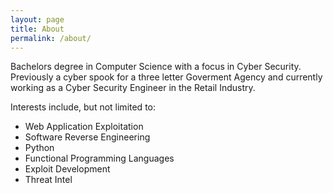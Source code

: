 ```yaml
---
layout: page
title: About
permalink: /about/
---
```


Bachelors degree in Computer Science with a focus in Cyber Security.
Previously a cyber spook for a three letter Goverment Agency and currently working as a Cyber Security Engineer in the Retail Industry.

Interests include, but not limited to:
<ul>
    <li> Web Application Exploitation </li>
    <li> Software Reverse Engineering </li>
    <li> Python </li>
    <li> Functional Programming Languages </li>
    <li> Exploit Development </li>
    <li> Threat Intel </li>
</ul>

